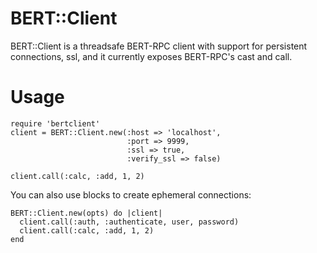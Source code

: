 # BERT::Client

BERT::Client is a threadsafe BERT-RPC client with support for persistent 
connections, ssl, and it currently exposes BERT-RPC's cast and call.

# Usage

    require 'bertclient'
    client = BERT::Client.new(:host => 'localhost',
                              :port => 9999,
                              :ssl => true,
                              :verify_ssl => false)

    client.call(:calc, :add, 1, 2)

You can also use blocks to create ephemeral connections:

    BERT::Client.new(opts) do |client|
      client.call(:auth, :authenticate, user, password)
      client.call(:calc, :add, 1, 2)
    end
